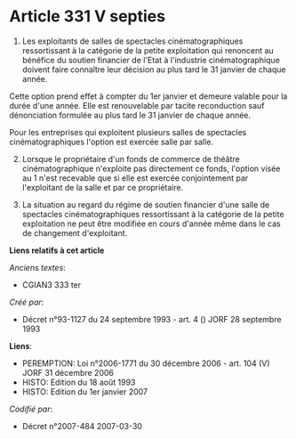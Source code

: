 # Article 331 V septies

1. Les exploitants de salles de spectacles cinématographiques ressortissant à la catégorie de la petite exploitation qui
renoncent au bénéfice du soutien financier de l'Etat à l'industrie cinématographique doivent faire connaître leur décision au
plus tard le 31 janvier de chaque année.

Cette option prend effet à compter du 1er janvier et demeure valable pour la durée d'une année. Elle est renouvelable par
tacite reconduction  sauf dénonciation formulée au plus tard le 31 janvier de chaque année.

Pour les entreprises qui exploitent plusieurs salles de spectacles cinématographiques  l'option est exercée salle par salle.

2. Lorsque le propriétaire d'un fonds de commerce de théâtre cinématographique n'exploite pas directement ce fonds, l'option
visée au 1 n'est recevable que si elle est exercée conjointement par l'exploitant de la salle et par ce propriétaire.

3. La situation au regard du régime de soutien financier d'une salle de spectacles cinématographiques ressortissant à la
catégorie de la petite exploitation ne peut être modifiée en cours d'année même dans le cas de changement d'exploitant.

**Liens relatifs à cet article**

_Anciens textes_:

  - CGIAN3 333 ter

_Créé par_:

  - Décret n°93-1127 du 24 septembre 1993 - art. 4 () JORF 28 septembre 1993

**Liens**:

  - PEREMPTION: Loi n°2006-1771 du 30 décembre 2006 - art. 104 (V) JORF 31 décembre 2006
  - HISTO: Edition du 18 août 1993
  - HISTO: Edition du 1er janvier 2007

_Codifié par_:

  - Décret n°2007-484 2007-03-30
